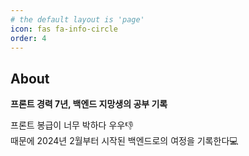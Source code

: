 ```yaml
---
# the default layout is 'page'
icon: fas fa-info-circle
order: 4
---
```


<h2>About</h2>

<p>
<b>프론트 경력 7년, 백엔드 지망생의 공부 기록</b>
</p>

<p>
프론트 봉급이 너무 박하다 우우👎<br>
때문에 2024년 2월부터 시작된 백엔드로의 여정을 기록한다💻
</p>